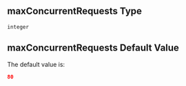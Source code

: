 ## maxConcurrentRequests Type

`integer`

## maxConcurrentRequests Default Value

The default value is:

```json
80
```
